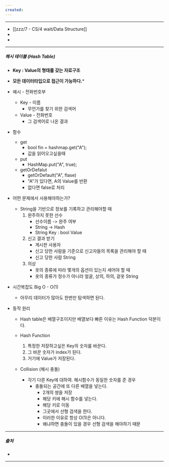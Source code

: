```yaml
---
created:
---
```

---
- [[zzz/7 - CS/4 wait/Data Structure]]
- 
- 
---
##### **해시 테이블 (Hash Table)**    

- **Key : Value의 형태를 갖는 자료구조**
- **모든 데이터타입으로 접근이 가능하다.***
  
- 예시 - 전화번호부
	- Key - 이름
		- 무언가를 찾기 위한 검색어
	- Value - 전화번호
		- 그 검색어로 나온 결과
- 함수
	- get
		- bool fin = hashmap.get("A");
		- 값을 읽어오고싶을때
	- put
		- HashMap.put("A", true);
	- getOrDefalut
		- getOrDefault("A", flase)
		- "A"가 있다면, A의 Value를 반환
		- 없다면 false로 처리
	  
- 어떤 문제에서 사용해야하는가?
	- String을 기반으로 정보를 기록하고 관리해야할 때
		1. 완주하지 못한 선수
			- 선수이름 -> 완주 여부
			- String -> Hash
			- String Key : bool Value
		2. 신고 결과 받기
			- 게시판 사용자
			- 신고 당한 사람을 기준으로 신고자들의 목록을 관리해야 할 때
			- 신고 당한 사람 String 
		3. 의상
			- 옷의 종류에 따라 몇개의 옵션이 있는지 세어야 할 때
			- 옷의 종류가 정수가 아니라 얼굴, 상의, 하의, 겉옷 String
			  
- 시간복잡도 Big O - O(1)
	- 아무리 데이터가 많아도 한번만 탐색하면 된다.
	
- 동작 원리
	- Hash table은 배열구조이지만 배열보다 빠른 이유는 Hash Function 덕분이다.
	- Hash Function
		1. 특정한 저장하고싶은 Key의 숫자를 바꾼다. 
		2. 그 바꾼 숫자가 index가 된다. 
		3. 거기에 Value가 저장된다.
		
	- Collision (해시 충돌)
		- 각기 다른 Key에 대하여. 해시함수가 동일한 숫자를 준 경우
			- 충돌되는 공간에 또 다른 배열을 넣는다.
				- 2개의 쌍을 저장
				- 해당 키에 해시 함수를 넣는다.
				- 해당 키로 이동
				- 그곳에서 선형 검색을 한다.
				- 이러한 이유로 항상 O(1)은 아니다.
				- 왜냐하면 충돌이 있을 경우 선형 검색을 해야하기 때문

---
##### 출처
- 
  
---
